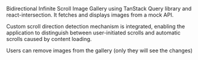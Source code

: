 Bidirectional Infinite Scroll Image Gallery using TanStack Query library and react-intersection. It fetches and displays images from a mock API. 

Custom scroll direction detection mechanism is integrated, enabling the application to distinguish between user-initiated scrolls and automatic scrolls caused by content loading. 

Users can remove images from the gallery (only they will see the changes)